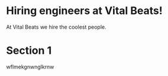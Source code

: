 # Hiring engineers at Vital Beats!

At Vital Beats we hire the coolest people.

# Section 1

wflmekgnwnglkrnw
